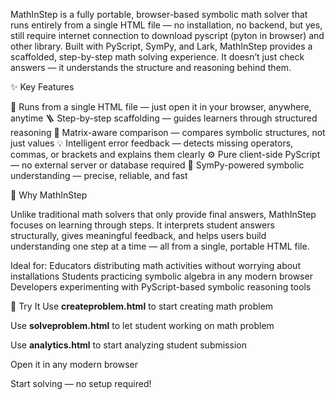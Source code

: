 MathInStep is a fully portable, browser-based symbolic math solver that runs entirely from a single HTML file — no installation, no backend, but yes, still require internet connection to download pyscript (pyton in browser) and other library.
Built with PyScript, SymPy, and Lark, MathInStep provides a scaffolded, step-by-step math solving experience. It doesn’t just check answers — it understands the structure and reasoning behind them.

✨ Key Features

🧮 Runs from a single HTML file — just open it in your browser, anywhere, anytime
🪜 Step-by-step scaffolding — guides learners through structured reasoning
🧩 Matrix-aware comparison — compares symbolic structures, not just values
💡 Intelligent error feedback — detects missing operators, commas, or brackets and explains them clearly
⚙️ Pure client-side PyScript — no external server or database required
🧠 SymPy-powered symbolic understanding — precise, reliable, and fast

🧱 Why MathInStep

Unlike traditional math solvers that only provide final answers, MathInStep focuses on learning through steps.
It interprets student answers structurally, gives meaningful feedback, and helps users build understanding one step at a time — all from a single, portable HTML file.

Ideal for:
Educators distributing math activities without worrying about installations
Students practicing symbolic algebra in any modern browser
Developers experimenting with PyScript-based symbolic reasoning tools

🚀 Try It
Use **createproblem.html** to start creating math problem

Use **solveproblem.html** to let student working on math problem

Use **analytics.html** to start analyzing student submission

Open it in any modern browser

Start solving — no setup required!
